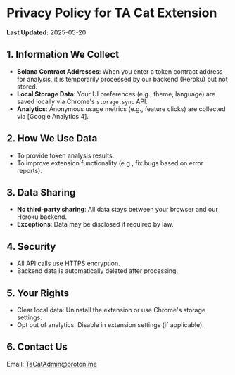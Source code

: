 # Privacy Policy for TA Cat Extension

**Last Updated:** 2025-05-20

## 1. Information We Collect
- **Solana Contract Addresses**: When you enter a token contract address for analysis, it is temporarily processed by our backend (Heroku) but not stored.
- **Local Storage Data**: Your UI preferences (e.g., theme, language) are saved locally via Chrome's `storage.sync` API.
- **Analytics**: Anonymous usage metrics (e.g., feature clicks) are collected via [Google Analytics 4].

## 2. How We Use Data
- To provide token analysis results.
- To improve extension functionality (e.g., fix bugs based on error reports).

## 3. Data Sharing
- **No third-party sharing**: All data stays between your browser and our Heroku backend.
- **Exceptions**: Data may be disclosed if required by law.

## 4. Security
- All API calls use HTTPS encryption.
- Backend data is automatically deleted after processing.

## 5. Your Rights
- Clear local data: Uninstall the extension or use Chrome's storage settings.
- Opt out of analytics: Disable in extension settings (if applicable).

## 6. Contact Us
Email: TaCatAdmin@proton.me  
